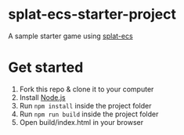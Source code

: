 # splat-ecs-starter-project

A sample starter game using [splat-ecs](https://github.com/SplatJS/splat-ecs)

# Get started

1. Fork this repo & clone it to your computer
2. Install [Node.js](https://nodejs.org)
3. Run `npm install` inside the project folder
4. Run `npm run build` inside the project folder
5. Open build/index.html in your browser
